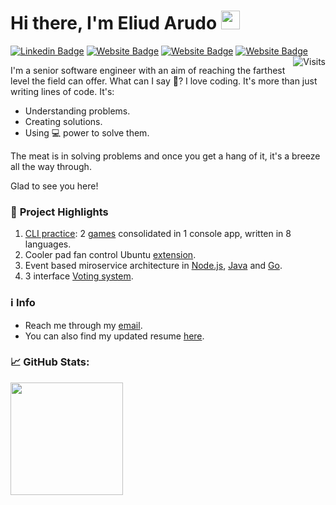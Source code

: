 # Hi there, I'm Eliud Arudo <img src="https://emojis.slackmojis.com/emojis/images/1531849430/4246/blob-sunglasses.gif?1531849430" style="margin-bottom: -7px" width="30"/> 

[![Linkedin Badge](https://img.shields.io/badge/-LinkedIn-0e76a8?style=flat-square&logo=Linkedin&logoColor=white)](https://linkedin.com/in/eliud-arudo)
[![Website Badge](https://img.shields.io/static/v1?label=Website&message=Portfolio&color=<COLOR>)](https://eliudarudo.netlify.app)
[![Website Badge](https://img.shields.io/static/v1?label=Website&message=Apps&color=blue)](https://eapps.netlify.app)
[![Website Badge](https://img.shields.io/static/v1?label=Website&message=Languages&color=blueviolet)](https://language-practice.netlify.app)
<a href="https://visitor-badge.laobi.icu/badge?page_id=vidyabhandary.visitor-badge&title=Visits"><img src="https://visitor-badge.laobi.icu/badge?page_id=eliudarudo.visitor-badge&title=Visits" align="right" alt="Visits"></a> 

I'm a senior software engineer with an aim of reaching the farthest level the field can offer. What can I say 🙍? I love coding. It's more than just writing lines of code. It's:
- Understanding problems.
- Creating solutions.
- Using 💻 power to solve them.

The meat is in solving problems and once you get a hang of it, it's a breeze all the way through. 

Glad to see you here!

### 📍 __Project Highlights__
1. [CLI practice](https://github.com/EliudArudo/CLI-Practice): 2 [games](https://language-practice.netlify.app) consolidated in 1 console app, written in 8 languages. 
2. Cooler pad fan control Ubuntu [extension](https://github.com/EliudArudo/fancontrol-coolerpad).
3. Event based miroservice architecture in [Node.js](https://github.com/EliudArudo/Container-Events-Communication-NodeJS), [Java](https://github.com/EliudArudo/Container-Events-Communication-Java) and [Go](https://github.com/EliudArudo/Container-Events-Communication-Go). 
4. 3 interface [Voting system](https://github.com/EliudArudo/Dockersed-Complex-Voting-App).

### ℹ️ __Info__
* Reach me through my [email](eliud.arudo@gmail.com).
* You can also find my updated resume [here](https://docs.google.com/document/d/1XaTggzvvjBRh1IoMBfWWVcUMEpFYY2aIg22ekeb7nbM/edit?usp=sharing).

### 📈 __GitHub Stats:__
<p>
  <img height="180em" src="https://github-readme-stats.vercel.app/api/top-langs/?username=EliudArudo&show_icons=true&hide_border=true&layout=compact&langs_count=8"/>
</p>





